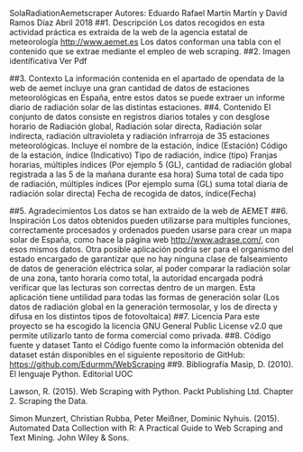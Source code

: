 SolaRadiationAemetscraper 
Autores: Eduardo Rafael Martín Martín y David Ramos Díaz
Abril 2018
##1.      Descripción
Los datos recogidos en esta actividad práctica es extraida de la web de la agencia estatal de meteorología http://www.aemet.es Los datos conforman una tabla con el contenido que se extrae mediante el empleo de web scraping.
##2.     Imagen identificativa
Ver Pdf
 
##3. Contexto
La información contenida en el apartado de opendata de la web de aemet incluye una gran cantidad de datos de estaciones meteorológicas en España, entre estos datos se puede extraer un informe diario de radiación solar de las distintas estaciones.
##4. Contenido
El conjunto de datos consiste en registros diarios totales y con desglose horario de Radiación global, Radiación solar directa, Radiación solar indirecta, radiación ultravioleta y radiación infrarroja de 35 estaciones meteorológicas.
Incluye el nombre de la estación, índice (Estación)
Código de la estación, índice (Indicativo)
Tipo de radiación, índice (tipo)
Franjas horarias, múltiples índices (Por ejemplo 5 (GL), cantidad de radiación global registrada a las 5 de la mañana durante esa hora)
Suma total de cada tipo de radiación, múltiples índices (Por ejemplo suma (GL) suma total diaria de radiación solar directa)
Fecha de recogida de datos, índice(Fecha)

##5.    Agradecimientos
Los datos se han extraído de la web de AEMET
##6. Inspiración
Los datos obtenidos pueden utilizarse para multiples funciones, correctamente procesados y ordenados pueden usarse para crear un mapa solar de España, como hace la página web http://www.adrase.com/, con esos mismos datos.
Otra posible aplicación podría ser para el organismo del estado encargado de garantizar que no hay ninguna clase de falseamiento de datos de generación eléctrica solar, al poder comparar la radiación solar de una zona, tanto horaria como total, la autoridad encargada podrá verificar que las lecturas son correctas dentro de un margen. Esta aplicación tiene untilidad para todas las formas de generación solar (Los datos de radiación global en la generación termosolar, y los de directa y difusa en los distintos tipos de fotovoltaica)
##7. Licencia
Para este proyecto se ha escogido la licencia GNU General Public License v2.0 que permite utilizarlo tanto de forma comercial como privada.
  ##8. Código fuente y dataset
Tanto el Código fuente como la información obtenida del dataset están disponibles en el siguiente repositorio de GitHub: https://github.com/Edurmm/WebScraping
##9. Bibliografía
Masip, D. (2010). El lenguaje Python. Editorial UOC

Lawson, R. (2015). Web Scraping with Python. Packt Publishing Ltd. Chapter 2. Scraping the Data.

Simon Munzert, Christian Rubba, Peter Meißner, Dominic Nyhuis. (2015). Automated Data Collection with R: A Practical Guide to Web Scraping and Text Mining. John Wiley & Sons.

